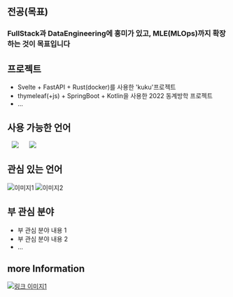 ## 전공(목표)
### FullStack과 DataEngineering에 흥미가 있고, MLE(MLOps)까지 확장하는 것이 목표입니다

## 프로젝트
- Svelte + FastAPI + Rust(docker)를 사용한 'kuku'프로젝트
- thymeleaf(+js) + SpringBoot + Kotlin을 사용한 2022 동계방학 프로젝트
- ...

## 사용 가능한 언어
<img src="https://img.shields.io/badge/C?style=flat-square&logo=C&logoColor=#A8B9CC" style="height : auto; margin-left : 10px; margin-right : 10px;"/>
<img src="https://img.shields.io/badge/Java?style=flat-square&logo=Java&logoColor=#007396" style="height : auto; margin-left : 10px; margin-right : 10px;"/>

## 관심 있는 언어
![이미지1](image1.png)
![이미지2](image2.png)

## 부 관심 분야
- 부 관심 분야 내용 1
- 부 관심 분야 내용 2
- ...

## more Information
[![링크 이미지1](link_image1.png)](https://example.com)
